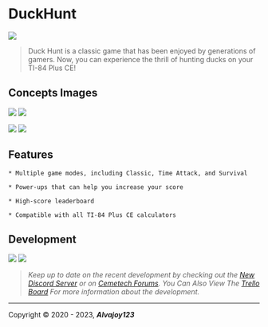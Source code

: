 # DuckHunt 

![](https://i.imgur.com/CS7h8bO.png)

> Duck Hunt is a classic game that has been enjoyed by generations of gamers. Now, you can experience the thrill of hunting ducks on your TI-84 Plus CE!

## Concepts Images

![](https://i.imgur.com/NqsDMn6.png) ![](https://i.imgur.com/gFsHDo4.png)

![](https://i.imgur.com/saReUG8.png) ![](https://i.imgur.com/i0hTkjq.png)

## Features
    * Multiple game modes, including Classic, Time Attack, and Survival

    * Power-ups that can help you increase your score

    * High-score leaderboard

    * Compatible with all TI-84 Plus CE calculators

## Development
![](https://i.imgur.com/tUiSMwF.png) ![](https://i.imgur.com/zt9trPT.png)

> *Keep up to date on the recent development by checking out the [New Discord Server](https://discord.gg/xyUZgnD4UJ "New Discord Server") or on [Cemetech Forums](https://www.cemetech.net/forum/viewtopic.php?t=15070 "Cemetech Forums"). You Can Also View The [Trello Board](https://trello.com/b/eYALDr4Q/xenon-development-c "Trello Board") For more information about the development.*

------------

 Copyright &copy; 2020 - 2023, ***Alvajoy123***
